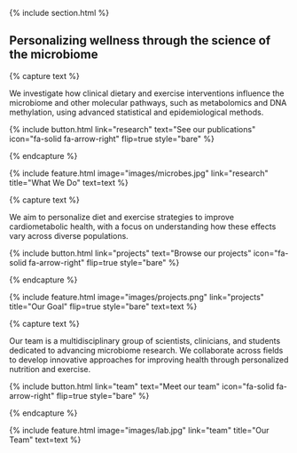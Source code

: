 ---
---
{% include section.html %}

## Personalizing wellness through the science of the microbiome

{% capture text %}

We investigate how clinical dietary and exercise interventions influence the microbiome and other molecular pathways, such as metabolomics and DNA methylation, using advanced statistical and epidemiological methods.

{%
  include button.html
  link="research"
  text="See our publications"
  icon="fa-solid fa-arrow-right"
  flip=true
  style="bare"
%}

{% endcapture %}

{%
  include feature.html
  image="images/microbes.jpg"
  link="research"
  title="What We Do"
  text=text
%}

{% capture text %}

We aim to personalize diet and exercise strategies to improve cardiometabolic health, with a focus on understanding how these effects vary across diverse populations.

{%
  include button.html
  link="projects"
  text="Browse our projects"
  icon="fa-solid fa-arrow-right"
  flip=true
  style="bare"
%}

{% endcapture %}

{%
  include feature.html
  image="images/projects.png"
  link="projects"
  title="Our Goal"
  flip=true
  style="bare"
  text=text
%}

{% capture text %}

Our team is a multidisciplinary group of scientists, clinicians, and students dedicated to advancing microbiome research. We collaborate across fields to develop innovative approaches for improving health through personalized nutrition and exercise.

{%
  include button.html
  link="team"
  text="Meet our team"
  icon="fa-solid fa-arrow-right"
  flip=true
  style="bare"
%}

{% endcapture %}

{%
  include feature.html
  image="images/lab.jpg"
  link="team"
  title="Our Team"
  text=text
%}
